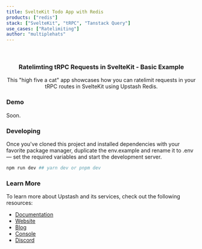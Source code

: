 ```yaml
---
title: SvelteKit Todo App with Redis
products: ["redis"]
stack: ["SvelteKit", "tRPC", "Tanstack Query"]
use_cases: ["Ratelimiting"]
author: "multiplehats"
---
```


<br />
<div align="center">

  <h3 align="center">Ratelimting tRPC Requests in SvelteKit - Basic Example</h3>

  <p align="center">
    This "high five a cat" app showcases how you can ratelimit requests in your tRPC routes in SvelteKit using Upstash Redis.
  </p>
</div>

### Demo

Soon.

### Developing

Once you've cloned this project and installed dependencies with your favorite package manager, duplicate the env.example and rename it to .env — set the required variables and start the development server.

```bash
npm run dev ## yarn dev or pnpm dev
```

### Learn More

To learn more about Upstash and its services, check out the following resources:

- [Documentation](https://docs.upstash.com)
- [Website](https://upstash.com)
- [Blog](https://upstash.com/blog)
- [Console](https://console.upstash.com)
- [Discord](https://upstash.com/discord)
